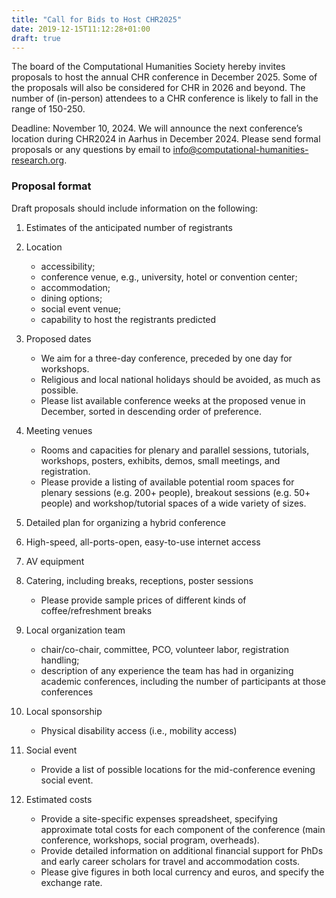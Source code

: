 ```yaml
---
title: "Call for Bids to Host CHR2025"
date: 2019-12-15T11:12:28+01:00
draft: true
---
```


The board of the Computational Humanities Society hereby invites proposals to
host the annual CHR conference in December 2025. Some of the proposals will also
be considered for CHR in 2026 and beyond. The number of (in-person) attendees to
a CHR conference is likely to fall in the range of 150-250. 

Deadline: November 10, 2024. We will announce the next conference’s location
during CHR2024 in Aarhus in December 2024. Please send formal proposals or any
questions by email to info@computational-humanities-research.org. 

### Proposal format
Draft proposals should include information on the following:

1. Estimates of the anticipated number of registrants
2. Location
    - accessibility;
    - conference venue, e.g., university, hotel or convention center;
    - accommodation;
    - dining options;
    - social event venue;
    - capability to host the registrants predicted

3. Proposed dates
    - We aim for a three-day conference, preceded by one day for workshops.
    - Religious and local national holidays should be avoided, as much as possible.
    - Please list available conference weeks at the proposed venue in December,
    sorted in descending order of preference. 
    
4. Meeting venues
    - Rooms and capacities for plenary and parallel sessions, tutorials, workshops,
    posters, exhibits, demos, small meetings, and registration. 
    - Please provide a listing of available potential room spaces for plenary
    sessions (e.g. 200+ people), breakout sessions (e.g. 50+ people) and
    workshop/tutorial spaces of a wide variety of sizes. 
    
5. Detailed plan for organizing a hybrid conference
6. High-speed, all-ports-open, easy-to-use internet access
7. AV equipment
8. Catering, including breaks, receptions, poster sessions
    - Please provide sample prices of different kinds of coffee/refreshment breaks
9. Local organization team
    - chair/co-chair, committee, PCO, volunteer labor, registration handling;
    - description of any experience the team has had in organizing academic
    conferences, including the number of participants at those conferences 

10. Local sponsorship
    - Physical disability access (i.e., mobility access)

11. Social event
    - Provide a list of possible locations for the mid-conference evening social event.

12. Estimated costs
    - Provide a site-specific expenses spreadsheet, specifying approximate total
    costs for each component of the conference (main conference, workshops,
    social program, overheads). 
    - Provide detailed information on additional financial support for PhDs and
    early career scholars for travel and accommodation costs. 
    - Please give figures in both local currency and euros, and specify the
      exchange rate. 

